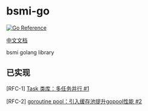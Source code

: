 # bsmi-go


[![Go Reference](https://pkg.go.dev/badge/github.com/infobsmi/bsmi-go.svg)](https://pkg.go.dev/github.com/infobsmi/bsmi-go)


[中文文档](https://kb.bsmi.info/view/583)

bsmi golang library


## 已实现

[RFC-1] [Task 类库：多任务并行 #1](https://github.com/infobsmi/bsmi-go/issues/1)
 

[RFC-2] [goroutine pool：引入缓存池提升gopool性能 #2](https://github.com/infobsmi/bsmi-go/issues/1)
